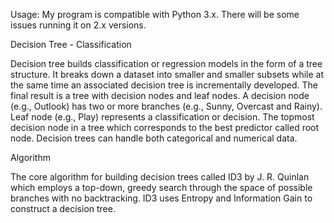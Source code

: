 
Usage:
My program is compatible with Python 3.x. There will be some issues running it on 2.x versions. 

Decision Tree - Classification

Decision tree builds classification or regression models in the form of a tree structure. It breaks down a dataset into smaller 
and smaller subsets while at the same time an associated decision tree is incrementally developed. The final result is a tree with 
decision nodes and leaf nodes. A decision node (e.g., Outlook) has two or more branches (e.g., Sunny, Overcast and Rainy). 
Leaf node (e.g., Play) represents a classification or decision. The topmost decision node in a tree which corresponds to the best 
predictor called root node. Decision trees can handle both categorical and numerical data.

Algorithm

The core algorithm for building decision trees called ID3 by J. R. Quinlan which employs a top-down, greedy search through the 
space of possible branches with no backtracking. ID3 uses Entropy and Information Gain to construct a decision tree.
